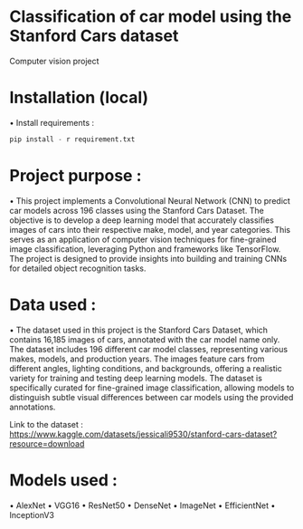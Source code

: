 # Classification of car model using the Stanford Cars dataset
Computer vision project

# Installation (local)

• Install requirements :

```python
pip install - r requirement.txt 
```

# Project purpose :

• This project implements a Convolutional Neural Network (CNN) to predict car models across 196 classes using the Stanford Cars Dataset. The objective is to develop a deep learning model that accurately classifies images of cars into their respective make, model, and year categories. This serves as an application of computer vision techniques for fine-grained image classification, leveraging Python and frameworks like TensorFlow. The project is designed to provide insights into building and training CNNs for detailed object recognition tasks.

# Data used :
 
• The dataset used in this project is the Stanford Cars Dataset, which contains 16,185 images of cars, annotated with the car model name only. The dataset includes 196 different car model classes, representing various makes, models, and production years. The images feature cars from different angles, lighting conditions, and backgrounds, offering a realistic variety for training and testing deep learning models. The dataset is specifically curated for fine-grained image classification, allowing models to distinguish subtle visual differences between car models using the provided annotations.

Link to the dataset : https://www.kaggle.com/datasets/jessicali9530/stanford-cars-dataset?resource=download
 
# Models used :

•	AlexNet
•	VGG16
•	ResNet50
•	DenseNet
•	ImageNet
•	EfficientNet
•	InceptionV3










